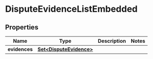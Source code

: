

# DisputeEvidenceListEmbedded


## Properties

| Name | Type | Description | Notes |
|------------ | ------------- | ------------- | -------------|
|**evidences** | [**Set&lt;DisputeEvidence&gt;**](DisputeEvidence.md) |  |  |



